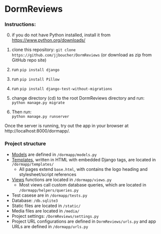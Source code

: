 # DormReviews

### Instructions:

0. if you do not have Python installed, install it from https://www.python.org/downloads/
1. clone this repository: `git clone https://github.com/jjboucher/DormReviews` (or download as zip from GitHub repo site)

2. run `pip install django`
3. run `pip install Pillow`
4. run `pip install django-test-without-migrations`

5. change directory (cd) to the root DormReviews directory and run:<br />`python manage.py migrate`

6. Then run:<br />`python manage.py runserver`
  
Once the server is running, try out the app in your browser at http://localhost:8000/dormapp/.

### Project structure
* <ins>Models</ins> are defined in `/dormapp/models.py`
* <ins>Templates</ins>, written in HTML with embedded Django tags, are located in `/dormapp/templates/`
  * All pages extend `base.html`, with contains the logo heading and stylesheet/script references
* <ins>Views</ins> functions are located in `/dormapp/views.py`
  * Most views call custom database queries, which are located in `/dormapp/helpers/queries.py`
* Test casese are in `/dormapp/tests.py`
* Database: `/db.sqlite3`
* Static files are located in `/static/`
* Media files are located in `/media/`
* Project settings: `/DormReviews/settings.py`
* Project URL configurations are defined in `DormReviews/urls.py` and app URLs are defined in `/dormapp/urls.py`
